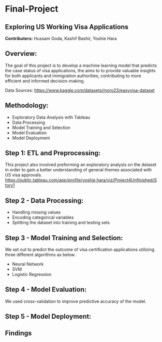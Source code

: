 # Final-Project


**Exploring US Working Visa Applications**
-
**Contributers:**  Hussam Goda, Kashif Bashir, Yoshie Hara


**Overview:** 
-
The goal of this project is to develop a machine learning model that predicts the case status of visa applications, the aims to to provide valuable insights for both applicants and immigration authorities, contributing to more efficient and informed decision-making.

Data Sources: https://www.kaggle.com/datasets/moro23/easyvisa-dataset


**Methodology:**
-
- Exploratory Data Analysis with Tableau
- Data Processing
- Model Training and Selection
- Model Evaluation
- Model Deployment


**Step 1: ETL and Preprocessing:**
-
This project also involved preforming an exploratory analysis on the dataset in order to gain a better understanding of general themes associated with US visa approvals. 
https://public.tableau.com/app/profile/yoshie.hara/viz/Project4Unfinished/Story1


**Step 2 - Data Processing:**
-
- Handling missing values
- Encoding categorical variables
- Splitting the dataset into training and testing sets


**Step 3 - Model Training and Selection:**
-
We set out to predict the outcome of visa certification applications utilizing three different algorithms as below.

- Neural Network
- SVM
- Logistic Regression

**Step 4 - Model Evaluation:**
-
We used cross-validation to improve predictive accuracy of the model.


**Step 5 - Model Deployment:**
-


**Findings**
-
